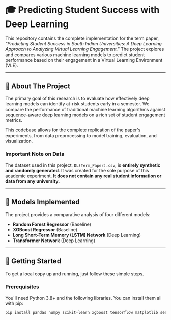# 🎓 Predicting Student Success with Deep Learning

This repository contains the complete implementation for the term paper, *"Predicting Student Success in South Indian Universities: A Deep Learning Approach to Analyzing Virtual Learning Engagement."* The project explores and compares various machine learning models to predict student performance based on their engagement in a Virtual Learning Environment (VLE).

---
## 🧪 About The Project

The primary goal of this research is to evaluate how effectively deep learning models can identify at-risk students early in a semester. We compare the performance of traditional machine learning algorithms against sequence-aware deep learning models on a rich set of student engagement metrics.

This codebase allows for the complete replication of the paper's experiments, from data preprocessing to model training, evaluation, and visualization.

### **Important Note on Data**
The dataset used in this project, `DL(Term_Paper).csv`, is **entirely synthetic and randomly generated**. It was created for the sole purpose of this academic experiment. **It does not contain any real student information or data from any university.**

---
## 🤖 Models Implemented

The project provides a comparative analysis of four different models:

* **Random Forest Regressor** (Baseline)
* **XGBoost Regressor** (Baseline)
* **Long Short-Term Memory (LSTM) Network** (Deep Learning)
* **Transformer Network** (Deep Learning)

---
## 🚀 Getting Started

To get a local copy up and running, just follow these simple steps.

### **Prerequisites**

You'll need Python 3.8+ and the following libraries. You can install them all with pip:
```sh
pip install pandas numpy scikit-learn xgboost tensorflow matplotlib seaborn
